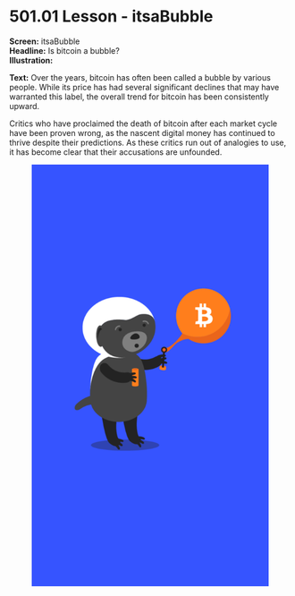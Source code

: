 # 501.01 Lesson - itsaBubble

**Screen:** itsaBubble\
**Headline:** Is bitcoin a bubble?\
**Illustration:**

**Text:** Over the years, bitcoin has often been called a bubble by various people. While its price has had several significant declines that may have warranted this label, the overall trend for bitcoin has been consistently upward.&#x20;

Critics who have proclaimed the death of bitcoin after each market cycle have been proven wrong, as the nascent digital money has continued to thrive despite their predictions. As these critics run out of analogies to use, it has become clear that their accusations are unfounded.

<figure><img src="../.gitbook/assets/501-01.png" alt=""><figcaption></figcaption></figure>
